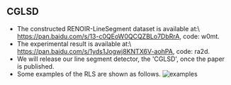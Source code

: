## CGLSD
- The constructed RENOIR-LineSegment dataset is available at:\\
  https://pan.baidu.com/s/13-c0QEoW0QCQZBLo7DbRrA, code: w0mt.
- The experimental result is available at:\\
  https://pan.baidu.com/s/1yds1Jogwj8KNTX6V-aohPA, code: ra2d.
- We will release our line segment detector, the 'CGLSD', once the paper is published.
- Some examples of the RLS are shown as follows.
![examples](https://github.com/alubawzk/CGLSD/assets/58645426/85ec0ed9-4619-45cd-9a09-e00554cf06fc)
